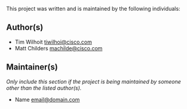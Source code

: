 This project was written and is maintained by the following individuals:

## Author(s)

* Tim Wilhoit <tiwilhoi@cisco.com>
* Matt Childers <machilde@cisco.com>


## Maintainer(s)

_Only include this section if the project is being maintained by someone other than the listed author(s)._

* Name <email@domain.com>
